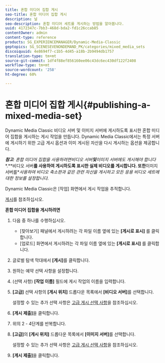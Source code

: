 ```yaml
---
title: 혼합 미디어 집합 게시
seo-title: 혼합 미디어 집합 게시
description: 널
seo-description: 혼합 미디어 세트를 게시하는 방법을 알아봅니다.
uuid: 4172347c-7bb3-468d-bda2-fd1c26ccab85
contentOwner: admin
content-type: reference
products: SG_EXPERIENCEMANAGER/Dynamic-Media-Classic
geptopics: SG_SCENESEVENONDEMAND_PK/categories/mixed_media_sets
discoiquuid: 4e8694f7-c1b5-4d45-a18b-2b9494db1757
translation-type: tm+mt
source-git-commit: 1df4f88ef856160ee06c43dc6ec430df122f2408
workflow-type: tm+mt
source-wordcount: '258'
ht-degree: 60%

---
```



# 혼합 미디어 집합 게시{#publishing-a-mixed-media-set}

Dynamic Media Classic 비디오 서버 및 이미지 서버에 게시하도록 표시한 혼합 미디어 집합을 게시하는 게시 작업을 만듭니다. Dynamic Media Classic에서는 특정 서버에 게시하기 위한 고급 게시 옵션과 이미 게시된 자산을 다시 게시하는 옵션을 제공합니다.

***참고&#x200B;**: 혼합 미디어 집합을 사용하려면**비디오 서버&#x200B;**및**이미지 서버에도 게시해야 합니다&#x200B;**.**비디오 서버&#x200B;**를 사용하여 게시하도록 표시한 실제 비디오를 게시합니다. 또한**이미지 서버를&#x200B;**사용하여 비디오 축소판과 같은 관련 자산을 게시하고 모든 응용 비디오 세트에 대한 정보를 설정합니다.*

Dynamic Media Classic은 [작업] 화면에서 게시 작업을 추적합니다.

[게시](publishing-files.md#publishing_files)를 참조하십시오.

<!-- 

Comment Type: remark
Last Modified By: unknown unknown 
Last Modified Date: 

<p>RB: Updated the following steps as per Cynthia email, 11/9/2012, added 11/12/2012</p>

 -->

**혼합 미디어 집합을 게시하려면**

1. 다음 중 하나를 수행하십시오.

   * [찾아보기] 패널에서 게시하려는 각 파일 이름 옆에 있는 **[게시로 표시]** 를 클릭합니다.
   * [업로드] 화면에서 게시하려는 각 파일 이름 옆에 있는 **[게시로 표시]** 를 클릭합니다.

1. 글로벌 탐색 막대에서 **[게시]**&#x200B;를 클릭합니다.
1. 원하는 예약 선택 사항을 설정합니다.
1. (선택 사항) **[작업 이름]** 필드에 게시 작업의 이름을 입력합니다.
1. **[고급]** 선택 사항의 **[게시 위치]** 드롭다운 목록에서 **[비디오 서버]**&#x200B;를 선택합니다.

   설정할 수 있는 추가 선택 사항은 [고급 게시 선택 사항](publishing-files.md#advanced_publish_options)을 참조하십시오.

1. **[게시 제출]**&#x200B;을 클릭합니다.
1. 위의 2 - 4단계를 반복합니다.
1. **[고급]**&#x200B;의 **[게시 위치]** 드롭다운 목록에서 **[이미지 서버]**&#x200B;를 선택합니다.

   설정할 수 있는 추가 선택 사항은 [고급 게시 선택 사항](publishing-files.md#advanced_publish_options)을 참조하십시오.

1. **[게시 제출]**&#x200B;을 클릭합니다.

